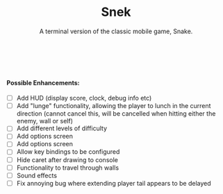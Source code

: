 <h1 align="center">
    Snek
</h1>

<p align="center">
    A terminal version of the classic mobile game, Snake.
</p>
<br/>
<br/>
<br/>
<br/>

#### Possible Enhancements:
- [ ] Add HUD (display score, clock, debug info etc)
- [ ] Add "lunge" functionality, allowing the player to lunch in the current direction (cannot cancel this, will be cancelled when hitting either the enemy, wall or self)
- [ ] Add different levels of difficulty
- [ ] Add options screen
- [ ] Add options screen
- [ ] Allow key bindings to be configured
- [ ] Hide caret after drawing to console
- [ ] Functionality to travel through walls
- [ ] Sound effects
- [ ] Fix annoying bug where extending player tail appears to be delayed